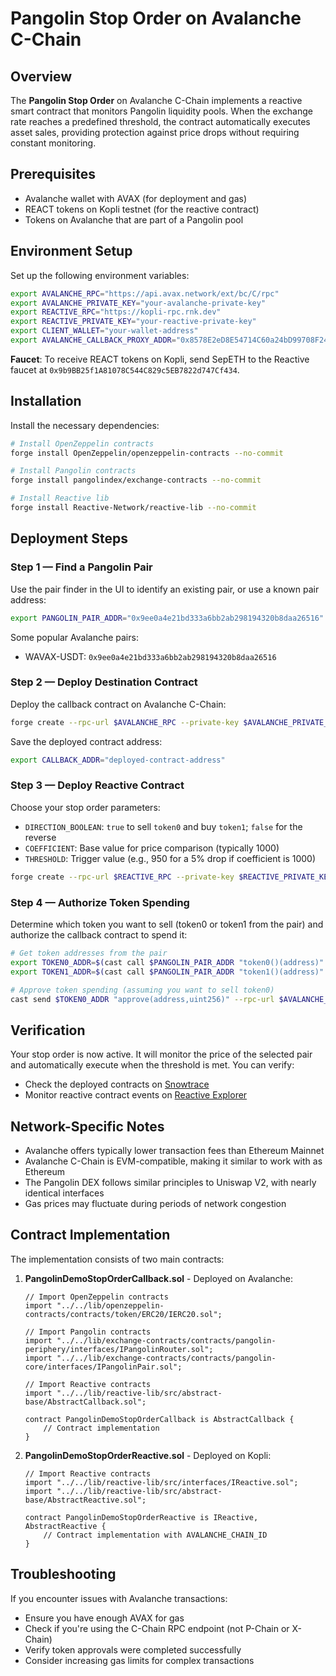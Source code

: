 # Pangolin Stop Order on Avalanche C-Chain

## Overview

The **Pangolin Stop Order** on Avalanche C-Chain implements a reactive smart contract that monitors Pangolin liquidity pools. When the exchange rate reaches a predefined threshold, the contract automatically executes asset sales, providing protection against price drops without requiring constant monitoring.

## Prerequisites

* Avalanche wallet with AVAX (for deployment and gas)
* REACT tokens on Kopli testnet (for the reactive contract)
* Tokens on Avalanche that are part of a Pangolin pool

## Environment Setup

Set up the following environment variables:

```bash
export AVALANCHE_RPC="https://api.avax.network/ext/bc/C/rpc"
export AVALANCHE_PRIVATE_KEY="your-avalanche-private-key"
export REACTIVE_RPC="https://kopli-rpc.rnk.dev"
export REACTIVE_PRIVATE_KEY="your-reactive-private-key"
export CLIENT_WALLET="your-wallet-address"
export AVALANCHE_CALLBACK_PROXY_ADDR="0x8578E2eD8E54714C60a24bD99708F247c3F57e0F"
```

**Faucet**: To receive REACT tokens on Kopli, send SepETH to the Reactive faucet at `0x9b9BB25f1A81078C544C829c5EB7822d747Cf434`.

## Installation

Install the necessary dependencies:

```bash
# Install OpenZeppelin contracts
forge install OpenZeppelin/openzeppelin-contracts --no-commit

# Install Pangolin contracts
forge install pangolindex/exchange-contracts --no-commit

# Install Reactive lib
forge install Reactive-Network/reactive-lib --no-commit
```

## Deployment Steps

### Step 1 — Find a Pangolin Pair

Use the pair finder in the UI to identify an existing pair, or use a known pair address:

```bash
export PANGOLIN_PAIR_ADDR="0x9ee0a4e21bd333a6bb2ab298194320b8daa26516"  # Example: WAVAX-USDT pair
```

Some popular Avalanche pairs:
- WAVAX-USDT: `0x9ee0a4e21bd333a6bb2ab298194320b8daa26516`

### Step 2 — Deploy Destination Contract

Deploy the callback contract on Avalanche C-Chain:

```bash
forge create --rpc-url $AVALANCHE_RPC --private-key $AVALANCHE_PRIVATE_KEY src/PangolinDemoStopOrderCallback.sol:PangolinDemoStopOrderCallback --value 0.1ether --constructor-args $AVALANCHE_CALLBACK_PROXY_ADDR 0xE54Ca86531e17Ef3616d22Ca28b0D458b6C89106
```

Save the deployed contract address:

```bash
export CALLBACK_ADDR="deployed-contract-address"
```

### Step 3 — Deploy Reactive Contract

Choose your stop order parameters:
- `DIRECTION_BOOLEAN`: `true` to sell `token0` and buy `token1`; `false` for the reverse
- `COEFFICIENT`: Base value for price comparison (typically 1000)
- `THRESHOLD`: Trigger value (e.g., 950 for a 5% drop if coefficient is 1000)

```bash
forge create --rpc-url $REACTIVE_RPC --private-key $REACTIVE_PRIVATE_KEY src/PangolinDemoStopOrderReactive.sol:PangolinDemoStopOrderReactive --value 0.1ether --constructor-args $PANGOLIN_PAIR_ADDR $CALLBACK_ADDR $CLIENT_WALLET true 1000 950
```

### Step 4 — Authorize Token Spending

Determine which token you want to sell (token0 or token1 from the pair) and authorize the callback contract to spend it:

```bash
# Get token addresses from the pair
export TOKEN0_ADDR=$(cast call $PANGOLIN_PAIR_ADDR "token0()(address)" --rpc-url $AVALANCHE_RPC)
export TOKEN1_ADDR=$(cast call $PANGOLIN_PAIR_ADDR "token1()(address)" --rpc-url $AVALANCHE_RPC)

# Approve token spending (assuming you want to sell token0)
cast send $TOKEN0_ADDR "approve(address,uint256)" --rpc-url $AVALANCHE_RPC --private-key $AVALANCHE_PRIVATE_KEY $CALLBACK_ADDR 1000000000000000000
```

## Verification

Your stop order is now active. It will monitor the price of the selected pair and automatically execute when the threshold is met. You can verify:

- Check the deployed contracts on [Snowtrace](https://snowtrace.io/)  
- Monitor reactive contract events on [Reactive Explorer](https://kopli.reactscan.net/)

## Network-Specific Notes

- Avalanche offers typically lower transaction fees than Ethereum Mainnet
- Avalanche C-Chain is EVM-compatible, making it similar to work with as Ethereum
- The Pangolin DEX follows similar principles to Uniswap V2, with nearly identical interfaces
- Gas prices may fluctuate during periods of network congestion

## Contract Implementation

The implementation consists of two main contracts:

1. **PangolinDemoStopOrderCallback.sol** - Deployed on Avalanche:
   ```solidity
   // Import OpenZeppelin contracts
   import "../../lib/openzeppelin-contracts/contracts/token/ERC20/IERC20.sol";
   
   // Import Pangolin contracts
   import "../../lib/exchange-contracts/contracts/pangolin-periphery/interfaces/IPangolinRouter.sol";
   import "../../lib/exchange-contracts/contracts/pangolin-core/interfaces/IPangolinPair.sol";
   
   // Import Reactive contracts
   import "../../lib/reactive-lib/src/abstract-base/AbstractCallback.sol";
   
   contract PangolinDemoStopOrderCallback is AbstractCallback {
       // Contract implementation
   }
   ```

2. **PangolinDemoStopOrderReactive.sol** - Deployed on Kopli:
   ```solidity
   // Import Reactive contracts
   import "../../lib/reactive-lib/src/interfaces/IReactive.sol";
   import "../../lib/reactive-lib/src/abstract-base/AbstractReactive.sol";
   
   contract PangolinDemoStopOrderReactive is IReactive, AbstractReactive {
       // Contract implementation with AVALANCHE_CHAIN_ID
   }
   ```

## Troubleshooting

If you encounter issues with Avalanche transactions:
- Ensure you have enough AVAX for gas
- Check if you're using the C-Chain RPC endpoint (not P-Chain or X-Chain)
- Verify token approvals were completed successfully
- Consider increasing gas limits for complex transactions